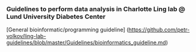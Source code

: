 ### Guidelines to perform data analysis in Charlotte Ling lab @ Lund University Diabetes Center ###
[General bioinformatic/programming guideline] (https://github.com/petr-volkov/ling-lab-guidelines/blob/master/Guidelines/bioinformatics_guideline.md)
